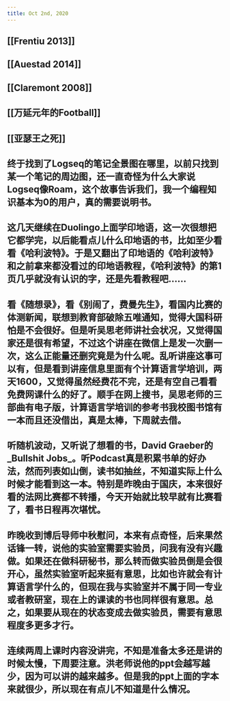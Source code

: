 ```yaml
---
title: Oct 2nd, 2020
---
```


## [[Frentiu 2013]]
## [[Auestad 2014]]
## [[Claremont 2008]]
## [[万延元年的Football]]
## [[亚瑟王之死]]
##
## 终于找到了Logseq的笔记全景图在哪里，以前只找到某一个笔记的周边图，还一直奇怪为什么大家说Logseq像Roam，这个故事告诉我们，我一个编程知识基本为0的用户，真的需要说明书。
## 这几天继续在Duolingo上面学印地语，这一次很想把它都学完，以后能看点儿什么印地语的书，比如至少看看《哈利波特》。于是又翻出了印地语的《哈利波特》和之前拿来都没看过的印地语教程，《哈利波特》的第1页几乎就没有认识的字，还是先看教程吧……
## 看《随想录》，看《别闹了，费曼先生》，看国内比赛的体测新闻，联想到教育部破除五唯通知，觉得大国科研怕是不会很好。但是听吴思老师讲社会状况，又觉得国家还是很有希望，不过这个讲座在微信上是发一次删一次，这么正能量还删究竟是为什么呢。乱听讲座这事可以有，但是看到讲座信息里面有个计算语言学培训，两天1600，又觉得虽然经费花不完，还是有空自己看看免费网课什么的好了。顺手在网上搜书，吴思老师的三部曲有电子版，计算语言学培训的参考书我校图书馆有一本而且还没借出，真是太棒，下周就去借。
## 听随机波动，又听说了想看的书，David Graeber的_Bullshit Jobs_。听Podcast真是积累书单的好办法，然而列表如山倒，读书如抽丝，不知道实际上什么时候才能看到这一本。特别是昨晚由于国庆，本来很好看的法网比赛都不转播，今天开始就比较早就有比赛看了，看书日程再次堪忧。
## 昨晚收到博后导师中秋慰问，本来有点奇怪，后来果然话锋一转，说他的实验室需要实验员，问我有没有兴趣做。如果还在做科研秘书，那么转而做实验员倒是会很开心，虽然实验室听起来挺有意思，比如也许就会有计算语言学什么的，但现在我与实验室并不属于同一专业或者教研室，现在上的课读的书也同样很有意思。总之，如果要从现在的状态变成去做实验员，需要有意思程度多更多才行。
## 连续两周上课时内容没讲完，不知是准备太多还是讲的时候太慢，下周要注意。洪老师说他的ppt会越写越少，因为可以讲的越来越多。但是我的ppt上面的字本来就很少，所以现在有点儿不知道是什么情况。
